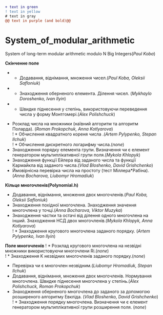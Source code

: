 ```diff
+ text in green
! text in yellow
# text in gray
@@ text in purple (and bold)@@
```
# System_of_modular_arithmetic
System of long-term modular arithmetic modulo N
Big Integers(*Paul Koba*)

**Скінченне поле**  
+  * Додавання, віднімання, множення чисел.(*Paul Koba, Oleksii Safloniuk*)  
+  * Знаходження оберненого елемента. Ділення чисел. (*Mykhaylo  Doroshenko, Ivan Ilyin*)  
+  * Швидке піднесення у степінь, використовуючи переведення числа у форму Монтгомері.(*Alex Polishchuck*)  
  * Розклад числа на множники (наївний алгоритм та алгоритм Поларда). (*Roman Prokopchuk, Anna Kotlyarova*)  
!  * Обчислення квадратного кореня числа .(*Artem Pylypenko, Stepan Ilchuk*)  
!  * Обчислення дискретного логарифму числа.(*none*)  
  * Знаходження порядку елемента групи. Визначення чи є елемент генератором мультиплікативної групи поля.(*Mykola Khlopyk*)  
  * Знаходження функції Ейлера від заданого числа  та функції Кармайкла від заданого числа.(*Vlad Bloshenko, David Grishchenko*)  
  * Ймовірнісна перевірка числа на простоту (тест Міллера*Рабіна).(*Anna Bocharova, Liubomyr Hromadiuk*)   

**Кільце многочленів(Polynomial.h)**
  * Додавання, віднімання, множення двох многочленів.(*Paul Koba, Oleksii Safloniuk*)  
  * Знаходження похідної многочлена. Знаходження значення многочлена у точці.(*Anna Bocharova, Viktor Muzyka*)  
  * Знаходження частки та остачі від ділення одного многочлена на інший. Знаходження НСД двох многочленів.(*Mykola Khlopyk, Anna Kotlyarova*)  
!  * Знаходження кругового многочлена заданого порядку. (*Artem Pylypenko, Ivan Ilyin*)  

**Поле многочленів**
!  * Розклад кругового многочлена на незвідні множники використовуючи многочлени Ri.(*none*)  
!  * Знаходження K незвідних многочленів заданого порядку.(*none*)  
  * Перевірка чи є многочлен незвідним.(*Liubomyr Hromadiuk, Stepan Ilchuk*)  
  * Додавання, віднімання, множення двох многочленів. Нормування многочлена. Швидке піднесення многочлена у степінь.(*Alex Polishchuck, Roman Prokopchuk*)  
  * Знаходження оберненого многочлена до заданого за допомогою розширеного алгоритму Евкліда. (*Vlad Bloshenko, David Grishchenko*)  
!  * Знаходження порядку многочлена. Визначення чи є елемент генератором мультиплікативної групи розширення поля. (*none*)  
